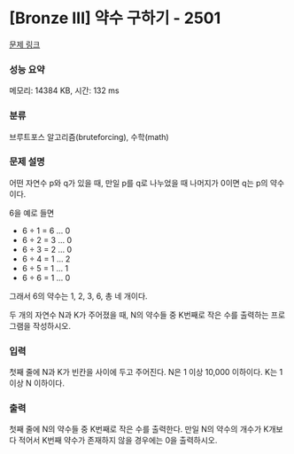 # [Bronze III] 약수 구하기 - 2501 

[문제 링크](https://www.acmicpc.net/problem/2501) 

### 성능 요약

메모리: 14384 KB, 시간: 132 ms

### 분류

브루트포스 알고리즘(bruteforcing), 수학(math)

### 문제 설명

<p>어떤 자연수 p와 q가 있을 때, 만일 p를 q로 나누었을 때 나머지가 0이면 q는 p의 약수이다. </p>

<p>6을 예로 들면</p>

<ul>
	<li>6 ÷ 1 = 6 … 0</li>
	<li>6 ÷ 2 = 3 … 0</li>
	<li>6 ÷ 3 = 2 … 0</li>
	<li>6 ÷ 4 = 1 … 2</li>
	<li>6 ÷ 5 = 1 … 1</li>
	<li>6 ÷ 6 = 1 … 0</li>
</ul>

<p>그래서 6의 약수는 1, 2, 3, 6, 총 네 개이다.</p>

<p>두 개의 자연수 N과 K가 주어졌을 때, N의 약수들 중 K번째로 작은 수를 출력하는 프로그램을 작성하시오.</p>

### 입력 

 <p>첫째 줄에 N과 K가 빈칸을 사이에 두고 주어진다. N은 1 이상 10,000 이하이다. K는 1 이상 N 이하이다.</p>

### 출력 

 <p>첫째 줄에 N의 약수들 중 K번째로 작은 수를 출력한다. 만일 N의 약수의 개수가 K개보다 적어서 K번째 약수가 존재하지 않을 경우에는 0을 출력하시오.</p>

